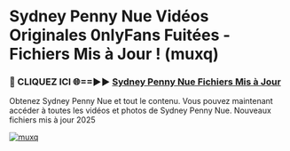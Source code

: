 # Sydney Penny Nue Vidéos Originales 0nlyFans Fuitées - Fichiers Mis à Jour ! (muxq)

<h3>🔴 CLIQUEZ ICI 🌐==►► <a href="https://tinyurl.com/2pmr4ezf" rel="nofollow">Sydney Penny Nue Fichiers Mis à Jour</a></h3>

Obtenez Sydney Penny Nue et tout le contenu. Vous pouvez maintenant accéder à toutes les vidéos et photos de Sydney Penny Nue. Nouveaux fichiers mis à jour 2025

[![muxq](https://i.imgur.com/6SNvagu.gif)](https://tinyurl.com/2pmr4ezf)
